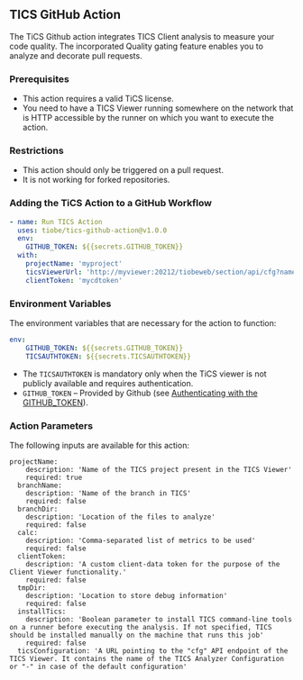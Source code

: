 ## TICS GitHub Action
The TiCS Github action integrates TICS Client analysis to measure your code quality. The incorporated Quality gating feature enables you to analyze and decorate pull requests.

### Prerequisites
- This action requires a valid TiCS license.
- You need to have a TICS Viewer running somewhere on the network that is HTTP accessible by the runner on which you want to execute the action.

### Restrictions
- This action should only be triggered on a pull request.
- It is not working for forked repositories.

### Adding the TiCS Action to a GitHub Workflow

```yaml
- name: Run TICS Action
  uses: tiobe/tics-github-action@v1.0.0
  env: 
    GITHUB_TOKEN: ${{secrets.GITHUB_TOKEN}}
  with:
    projectName: 'myproject' 
    ticsViewerUrl: 'http://myviewer:20212/tiobeweb/section/api/cfg?name=myconfiguration'          
    clientToken: 'mycdtoken'                                        
```
### Environment Variables
The environment variables that are necessary for the action to function:

```yaml
env: 
    GITHUB_TOKEN: ${{secrets.GITHUB_TOKEN}}
    TICSAUTHTOKEN: ${{secrets.TICSAUTHTOKEN}}
```

- The `TICSAUTHTOKEN` is mandatory only when the TiCS viewer is not publicly available and requires authentication.
- `GITHUB_TOKEN` – Provided by Github (see [Authenticating with the GITHUB_TOKEN](https://help.github.com/en/actions/automating-your-workflow-with-github-actions/authenticating-with-the-github_token)).


### Action Parameters
The following inputs are available for this action:

```
projectName:
    description: 'Name of the TICS project present in the TICS Viewer'
    required: true
  branchName:
    description: 'Name of the branch in TICS'
    required: false
  branchDir:
    description: 'Location of the files to analyze'
    required: false
  calc:
    description: 'Comma-separated list of metrics to be used'
    required: false
  clientToken:
    description: 'A custom client-data token for the purpose of the Client Viewer functionality.'
    required: false
  tmpDir:
    description: 'Location to store debug information'
    required: false
  installTics:
    description: 'Boolean parameter to install TICS command-line tools on a runner before executing the analysis. If not specified, TICS should be installed manually on the machine that runs this job'
    required: false
  ticsConfiguration: 'A URL pointing to the "cfg" API endpoint of the TICS Viewer. It contains the name of the TICS Analyzer Configuration or "-" in case of the default configuration'
```
